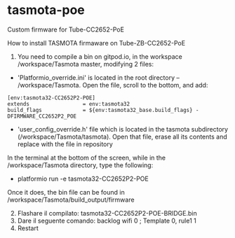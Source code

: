 # tasmota-poe
Custom firmware for Tube-CC2652-PoE

How to install TASMOTA firmaware on Tube-ZB-CC2652-PoE

1) You need to compile a bin on gitpod.io, in the workspace /workspace/Tasmota master, modifying 2 files:



* 'Platformio_override.ini' is located in the root directory – /workspace/Tasmota. Open the file, scroll to the bottom, and add:
```
[env:tasmota32-CC2652P2-POE]
extends                 = env:tasmota32
build_flags             = ${env:tasmota32_base.build_flags} -DFIRMWARE_CC2652P2_POE
```


* 'user_config_override.h' file which is located in the tasmota subdirectory (/workspace/Tasmota/tasmota). Open that file, erase all its contents and replace with the file in repository

In the terminal at the bottom of the screen, while in the /workspace/Tasmota directory, type the following:

* platformio run -e tasmota32-CC2652P2-POE

Once it does, the bin file can be found in /workspace/Tasmota/build_output/firmware


2) Flashare il compilato: tasmota32-CC2652P2-POE-BRIDGE.bin
3) Dare il seguente comando: backlog wifi 0 ; Template 0, rule1 1 
4) Restart
